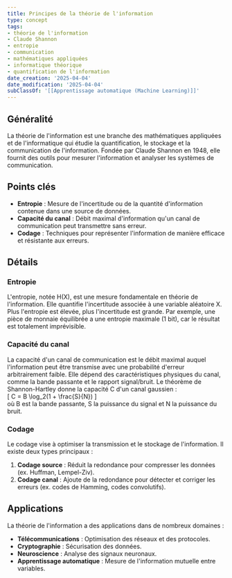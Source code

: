 ```yaml
---
title: Principes de la théorie de l'information
type: concept
tags:
- théorie de l'information
- Claude Shannon
- entropie
- communication
- mathématiques appliquées
- informatique théorique
- quantification de l'information
date_creation: '2025-04-04'
date_modification: '2025-04-04'
subClassOf: '[[Apprentissage automatique (Machine Learning)]]'
---
```

## Généralité

La théorie de l'information est une branche des mathématiques appliquées et de l'informatique qui étudie la quantification, le stockage et la communication de l'information. Fondée par Claude Shannon en 1948, elle fournit des outils pour mesurer l'information et analyser les systèmes de communication.

## Points clés

- **Entropie** : Mesure de l'incertitude ou de la quantité d'information contenue dans une source de données.
- **Capacité du canal** : Débit maximal d'information qu'un canal de communication peut transmettre sans erreur.
- **Codage** : Techniques pour représenter l'information de manière efficace et résistante aux erreurs.

## Détails

### Entropie
L'entropie, notée H(X), est une mesure fondamentale en théorie de l'information. Elle quantifie l'incertitude associée à une variable aléatoire X. Plus l'entropie est élevée, plus l'incertitude est grande. Par exemple, une pièce de monnaie équilibrée a une entropie maximale (1 bit), car le résultat est totalement imprévisible.

### Capacité du canal
La capacité d'un canal de communication est le débit maximal auquel l'information peut être transmise avec une probabilité d'erreur arbitrairement faible. Elle dépend des caractéristiques physiques du canal, comme la bande passante et le rapport signal/bruit. Le théorème de Shannon-Hartley donne la capacité C d'un canal gaussien :  
\[ C = B \log_2(1 + \frac{S}{N}) \]  
où B est la bande passante, S la puissance du signal et N la puissance du bruit.

### Codage
Le codage vise à optimiser la transmission et le stockage de l'information. Il existe deux types principaux :
1. **Codage source** : Réduit la redondance pour compresser les données (ex. Huffman, Lempel-Ziv).
2. **Codage canal** : Ajoute de la redondance pour détecter et corriger les erreurs (ex. codes de Hamming, codes convolutifs).

## Applications

La théorie de l'information a des applications dans de nombreux domaines :
- **Télécommunications** : Optimisation des réseaux et des protocoles.
- **Cryptographie** : Sécurisation des données.
- **Neuroscience** : Analyse des signaux neuronaux.
- **Apprentissage automatique** : Mesure de l'information mutuelle entre variables.